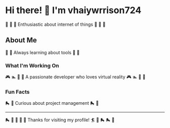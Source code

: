# Hi there! 👋 I'm vhaiywrrison724

🥋 🚣 🏏 Enthusiastic about internet of things 🥋 🚣 🏏

## About Me
🏸 🎽 Always learning about tools 🏸 🎽

### What I'm Working On
🎮 🏊 🛶 🎷 A passionate developer who loves virtual reality 🎮 🏊 🛶 🎷

### Fun Facts
🛼 🥋 Curious about project management 🛼 🥋

---
🛼 🎻 🚀 🎰 🏹 Thanks for visiting my profile! 🏄 🎨 🛼 🛼 🛶

